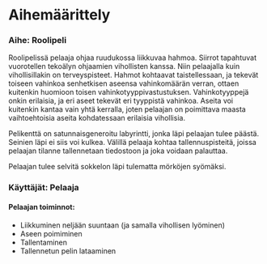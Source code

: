 # Aihemäärittely

### Aihe: Roolipeli
Roolipelissä pelaaja ohjaa ruudukossa liikkuvaa hahmoa. Siirrot tapahtuvat vuorotellen tekoälyn ohjaamien vihollisten kanssa.
Niin pelaajalla kuin vihollisillakin on terveyspisteet. Hahmot kohtaavat taistellessaan, ja tekevät toiseen vahinkoa senhetkisen
aseensa vahinkomäärän verran, ottaen kuitenkin huomioon toisen vahinkotyyppivastustuksen. Vahinkotyyppejä onkin erilaisia,
ja eri aseet tekevät eri tyyppistä vahinkoa. Aseita voi kuitenkin kantaa vain yhtä kerralla, joten pelaajan on poimittava maasta
vaihtoehtoisia aseita kohdatessaan erilaisia vihollisia.

Pelikenttä on satunnaisgeneroitu labyrintti, jonka läpi pelaajan tulee päästä. Seinien läpi ei siis voi kulkea. Välillä pelaaja kohtaa tallennuspisteitä, joissa pelaajan tilanne tallennetaan tiedostoon ja joka voidaan palauttaa.

Pelaajan tulee selvitä sokkelon läpi tulematta mörköjen syömäksi.

### Käyttäjät: Pelaaja

#### Pelaajan toiminnot:
* Liikkuminen neljään suuntaan (ja samalla vihollisen lyöminen)
* Aseen poimiminen
* Tallentaminen
* Tallennetun pelin lataaminen
